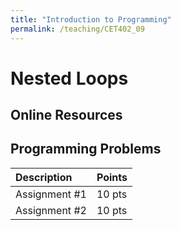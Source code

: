 ```yaml
---
title: "Introduction to Programming"
permalink: /teaching/CET402_09
---
```


# Nested Loops

## Online Resources

## Programming Problems

|Description|Points|
|:----------|:----|
|Assignment #1|10 pts|
|Assignment #2|10 pts|
